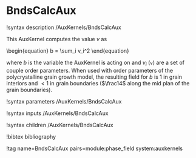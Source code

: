 # BndsCalcAux

!syntax description /AuxKernels/BndsCalcAux

This AuxKernel computes the value $v$ as

\begin{equation}
b = \sum_i v_i^2
\end{equation}

where $b$ is the variable the AuxKernel is acting on and $v_i$ (`v`) are a set
of couple order parameters. When used with order parameters of the
polycrystalline grain growth model, the resulting field for $b$ is $1$ in grain
interiors and $<1$ in grain boundaries ($\frac14$ along the mid plan of the
grain boundaries).

!syntax parameters /AuxKernels/BndsCalcAux

!syntax inputs /AuxKernels/BndsCalcAux

!syntax children /AuxKernels/BndsCalcAux

!bibtex bibliography

!tag name=BndsCalcAux pairs=module:phase_field system:auxkernels
